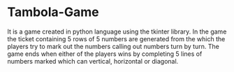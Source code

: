 # Tambola-Game
It is a game created in python language using the tkinter library.
In the game the ticket containing 5 rows of 5 numbers are generated from the which the players try to 
mark out the numbers calling out numbers turn by turn. 
The game ends when either of the players wins by completing 5 lines of numbers marked which can vertical,
horizontal or diagonal.
